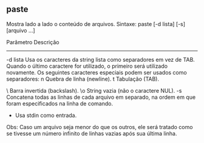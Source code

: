 ## paste

Mostra lado a lado o conteúdo de arquivos.
Sintaxe: paste [-d lista] [-s] [arquivo ...]

Parâmetro Descrição
--------- ---------
-d	lista Usa os caracteres da string lista como separadores em vez de TAB. Quando o último caractere for utilizado, o primeiro será utilizado novamente. Os seguintes caracteres especiais podem ser usados como separadores:
n Quebra de linha (newline).
t Tabulação (TAB).

\ Barra invertida (backslash).
\o String vazia (não o caractere NUL).
-s Concatena todas as linhas de cada arquivo em separado, na ordem em que foram especificados na linha de comando.
- Usa stdin como entrada.


Obs: Caso um arquivo seja menor do que os outros, ele será
tratado como se tivesse um número infinito de linhas vazias
após sua última linha.


